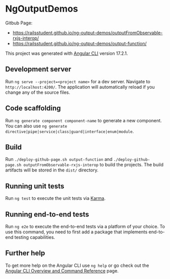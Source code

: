 # NgOutputDemos

Gitbub Page:
- https://railsstudent.github.io/ng-output-demos/outputFromObservable-rxjs-interop/
- https://railsstudent.github.io/ng-output-demos/output-function/

This project was generated with [Angular CLI](https://github.com/angular/angular-cli) version 17.2.1.

## Development server

Run `ng serve --project=<project name>` for a dev server. Navigate to `http://localhost:4200/`. The application will automatically reload if you change any of the source files.

## Code scaffolding

Run `ng generate component component-name` to generate a new component. You can also use `ng generate directive|pipe|service|class|guard|interface|enum|module`.

## Build

Run `./deploy-github-page.sh output-function` and `./deploy-github-page.sh outputFromObservable-rxjs-interop` to build the projects. The build artifacts will be stored in the `dist/` directory.

## Running unit tests

Run `ng test` to execute the unit tests via [Karma](https://karma-runner.github.io).

## Running end-to-end tests

Run `ng e2e` to execute the end-to-end tests via a platform of your choice. To use this command, you need to first add a package that implements end-to-end testing capabilities.

## Further help

To get more help on the Angular CLI use `ng help` or go check out the [Angular CLI Overview and Command Reference](https://angular.io/cli) page.
